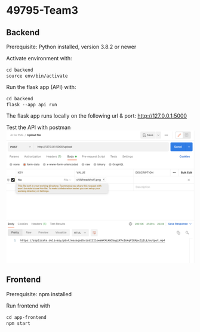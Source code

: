 # 49795-Team3

## Backend
Prerequisite: Python installed, version 3.8.2 or newer

Activate environment with: 
```
cd backend
source env/bin/activate
```
Run the flask app (API) with: 
```
cd backend
flask --app api run
```
The flask app runs locally on the following url & port: http://127.0.0.1:5000

Test the API with postman
![Screenshot](screenshotpostman.png)
## Frontend
Prerequisite: npm installed

Run frontend with 
```
cd app-frontend
npm start
```
